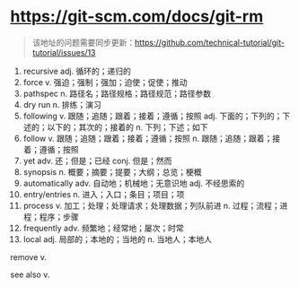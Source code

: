 # https://git-scm.com/docs/git-rm 
> 该地址的问题需要同步更新：https://github.com/technical-tutorial/git-tutorial/issues/13

1. recursive adj. 循环的；递归的
2. force v. 强迫；强制；强加；迫使；促使；推动
3. pathspec n. 路径名；路径规格；路径规范；路径参数
4. dry run n. 排练；演习
5. following v. 跟随；追随；跟着；接着；遵循；按照 adj. 下面的；下列的；下述的；以下的；其次的；接着的 n. 下列；下述；如下
6. follow v. 跟随；追随；跟着；接着；遵循；按照 n. 跟随；追随；跟着；接着；遵循；按照
7. yet adv. 还；但是；已经 conj. 但是；然而
8. synopsis n. 概要；摘要；提要；大纲；总览；梗概
9. automatically adv. 自动地；机械地；无意识地 adj. 不经思索的
10. entry/entries n. 进入；入口；条目；项目；项
11. process v. 加工；处理；处理请求；处理数据；列队前进 n. 过程；流程；进程；程序；步骤
12. frequently adv. 频繁地；经常地；屡次；时常
13. local adj. 局部的；本地的；当地的 n. 当地人；本地人

remove v.

see also v. 
